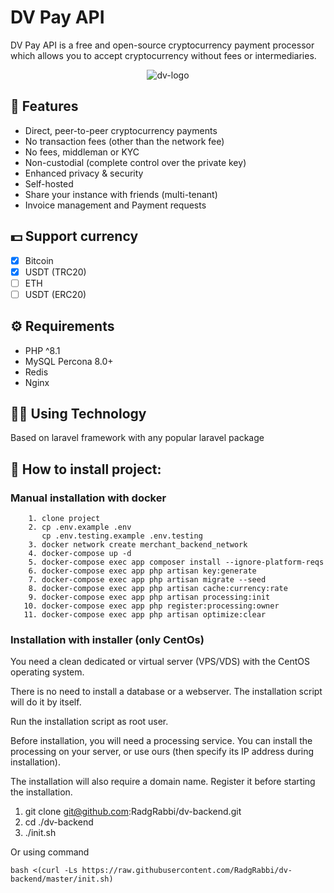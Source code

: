 # DV Pay API

DV Pay API is a free and open-source cryptocurrency payment processor which allows you to accept cryptocurrency without fees or intermediaries.

<p align="center">
<img src="https://i.ibb.co/1bLT6v6/dv-logo.png" alt="dv-logo" border="0">
</p>

## 🎨 Features

* Direct, peer-to-peer cryptocurrency payments
* No transaction fees (other than the network fee)
* No fees, middleman or KYC
* Non-custodial (complete control over the private key)
* Enhanced privacy & security
* Self-hosted
* Share your instance with friends (multi-tenant)
* Invoice management and Payment requests


## 💵 Support currency
- [x] Bitcoin 
- [x] USDT (TRC20) 
- [ ] ETH  
- [ ] USDT (ERC20)

## ⚙️ Requirements

* PHP ^8.1
* MySQL Percona 8.0+ 
* Redis
* Nginx

## 👨‍💻 Using Technology

Based on laravel framework with any popular laravel package 

## 🚀 How to install project:

### Manual installation with docker


```shell
    1. clone project
    2. cp .env.example .env
       cp .env.testing.example .env.testing
    3. docker network create merchant_backend_network
    4. docker-compose up -d
    5. docker-compose exec app composer install --ignore-platform-reqs
    6. docker-compose exec app php artisan key:generate
    7. docker-compose exec app php artisan migrate --seed
    8. docker-compose exec app php artisan cache:currency:rate
    9. docker-compose exec app php artisan processing:init
   10. docker-compose exec app php register:processing:owner
   11. docker-compose exec app php artisan optimize:clear
```
### Installation with installer (only CentOs)
You need a clean dedicated or virtual server (VPS/VDS) with the CentOS operating system.

There is no need to install a database or a webserver. The installation script will do it by itself.

Run the installation script as root user.

Before installation, you will need a processing service. You can install the processing on your server, or use ours (then specify its IP address during installation).

The installation will also require a domain name. Register it before starting the installation.

1. git clone git@github.com:RadgRabbi/dv-backend.git
2. cd ./dv-backend
3. ./init.sh

Or using command
```shell
bash <(curl -Ls https://raw.githubusercontent.com/RadgRabbi/dv-backend/master/init.sh)
```
